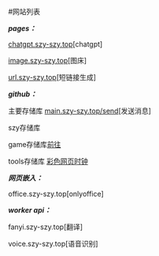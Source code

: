 #网站列表


***pages：***

[chatgpt.szy-szy.top](https://chatgpt.szy-szy.top)[chatgpt]

[image.szy-szy.top](https://image.szy-szy.top)[图床]

[url.szy-szy.top](https://url.szy-szy.top)[短链接生成]


***github：***

主要存储库  [main.szy-szy.top/send](https://main.szy-szy.top/send)[发送消息]

szy存储库  [](https://main.szy-szy.top/szy)


game存储库[前往](https://game.szy-szy.top/)


tools存储库  [彩色网页时钟](https://main.szy-szy.top/tools/colourful-clock.html)


***网页嵌入：***

office.szy-szy.top[onlyoffice]


***worker api：***

fanyi.szy-szy.top[翻译]

voice.szy-szy.top[语音识别]

